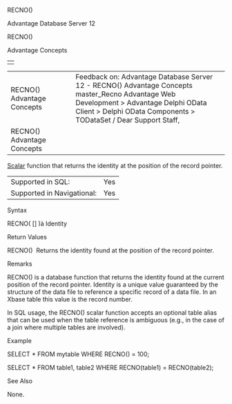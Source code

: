 RECNO()




Advantage Database Server 12  

RECNO()

Advantage Concepts

|  |
| --- |
|  |

|  |  |  |  |  |
| --- | --- | --- | --- | --- |
| RECNO()  Advantage Concepts |  |  | Feedback on: Advantage Database Server 12 - RECNO() Advantage Concepts master\_Recno Advantage Web Development > Advantage Delphi OData Client > Delphi OData Components > TODataSet / Dear Support Staff, |  |
| RECNO()  Advantage Concepts |  |  |  |  |

[Scalar](master_supported_scalar_functions.htm) function that returns the identity at the position of the record pointer.

|  |  |
| --- | --- |
| Supported in SQL: | Yes |
| Supported in Navigational: | Yes |

Syntax

RECNO( [<tablealias>] )à Identity

Return Values

RECNO()  Returns the identity found at the position of the record pointer.

Remarks

RECNO() is a database function that returns the identity found at the current position of the record pointer. Identity is a unique value guaranteed by the structure of the data file to reference a specific record of a data file. In an Xbase table this value is the record number.

In SQL usage, the RECNO() scalar function accepts an optional table alias that can be used when the table reference is ambiguous (e.g., in the case of a join where multiple tables are involved).

Example

SELECT \* FROM mytable WHERE RECNO() = 100;

SELECT \* FROM table1, table2 WHERE RECNO(table1) = RECNO(table2);

See Also

None.